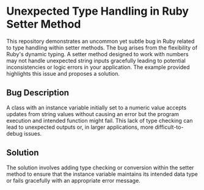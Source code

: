 # Unexpected Type Handling in Ruby Setter Method

This repository demonstrates an uncommon yet subtle bug in Ruby related to type handling within setter methods.  The bug arises from the flexibility of Ruby's dynamic typing. A setter method designed to work with numbers may not handle unexpected string inputs gracefully leading to potential inconsistencies or logic errors in your application. The example provided highlights this issue and proposes a solution.

## Bug Description

A class with an instance variable initially set to a numeric value accepts updates from string values without causing an error but the program execution and intended function might fail.  This lack of type checking can lead to unexpected outputs or, in larger applications, more difficult-to-debug issues.

## Solution

The solution involves adding type checking or conversion within the setter method to ensure that the instance variable maintains its intended data type or fails gracefully with an appropriate error message.